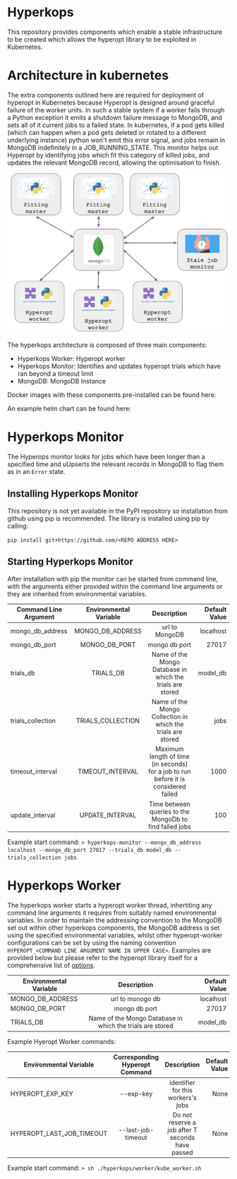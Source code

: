 # Hyperkops

This repository provides components which enable a stable infrastructure to be created which allows
the hyperopt library to be exploited in Kubernetes. 

# Architecture in kubernetes

The extra components outlined here are required for deployment of hyperopt in Kubernetes because 
Hyperopt is designed around graceful failure of the worker units. In such a stable system if a worker fails through 
a Python exception it emits a shutdown failure message to MongoDB, and sets all of it current jobs to a failed state. 
In kubernetes, if a pod gets killed (which can happen when a pod gets deleted or rotated to a different underlying 
instance) python won't emit this error signal, and jobs remain in MongoDB indefinitely in a JOB_RUNNING_STATE. 
This monitor helps out Hyperopt by identifying jobs which fit this category of killed jobs, and updates the relevant 
MongoDB record, allowing the optimisation to finish.  

![ScreenShot](./img/architecture.png)

The hyperkops architecture is composed of three main components:

* Hyperkops Worker: Hyperopt worker
* Hyperkops Monitor: Identifies and updates hyperopt trials which have ran beyond a timeout limit
* MongoDB: MongoDB Instance

Docker images with these components pre-installed can be found here:

An example helm chart can be found here:

# Hyperkops Monitor
The Hyperops monitor looks for jobs which have been longer than a specified time and uUpserts the relevant records
 in MongoDB to flag them as in an `Error` state. 

## Installing Hyperkops Monitor
This repository is not yet available in the PyPI repository so installation from github using pip is recommended.
The library is installed using pip by calling: 

`pip install git+https://github.com/<REPO ADDRESS HERE>`

## Starting Hyperkops Monitor

After installation with pip the monitor can be started from command line, with the arguments either provided within the
command line arguments or they are inherited from environmental variables. 

|Command Line Argument | Environmental Variable | Description | Default Value| 
| -------------------- |:----------------------:|:-----------:|------------:|
|mongo_db_address | MONGO_DB_ADDRESS | url to MongoDB | localhost | 
|mongo_db_port | MONGO_DB_PORT| mongo db port | 27017| 
|trials_db | TRIALS_DB | Name of the Mongo Database in which the trials are stored | model_db| 
|trials_collection | TRIALS_COLLECTION | Name of the Mongo Collection in which the trials are stored | jobs| 
|timeout_interval |TIMEOUT_INTERVAL | Maximum length of time (in seconds) for a job to run before it is considered failed | 1000| 
|update_interval |UPDATE_INTERVAL | Time between queries to the MongoDb to find failed jobs | 100| 

Example start command:
```> hyperkops-monitor --mongo_db_address localhost --mongo_db_port 27017 --trials_db model_db --trials_collection jobs```


# Hyperkops Worker
The hyperkops worker starts a hyperopt worker thread, inhertiting any command line arguments it requires from
suitably named environmental variables. In order to maintain the addressing convention to the MongoDB set out within
other hyperkops components, the MongoDB address is set using the specified environmental variables, whilst other
hyperopt-worker configurations can be set by using the naming convention 
`HYPEROPT_<COMMAND LINE ARGUMENT NAME IN UPPER CASE>`. Examples are provided below but please refer
 to the hyperopt library itself for a comprehensive list of  [options](https://github.com/hyperopt/hyperopt/blob/master/hyperopt/mongoexp.py). 

| Environmental Variable | Description | Default Value| 
|----------------------|:-----------:|------------:|
| MONGO_DB_ADDRESS | url to monogo db | localhost | 
| MONGO_DB_PORT| mongo db port | 27017| 
| TRIALS_DB | Name of the Mongo Database in which the trials are stored | model_db|

Example Hyeropt Worker commands:

| Environmental Variable | Corresponding Hyperopt Command | Description | Default Value| 
|----------------------|:--------------------------------:|:----------:|------------:|
| HYPEROPT_EXP_KEY| --exp-key | identifier for this workers's jobs | None |
| HYPEROPT_LAST_JOB_TIMEOUT| --last-job-timeout | Do not reserve a job after T seconds have passed | None |

Example start command:
```> sh ./hyperkops/worker/kube_worker.sh```


